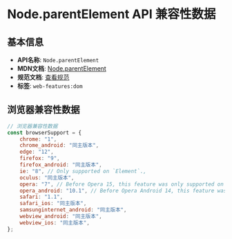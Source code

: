 # Node.parentElement API 兼容性数据

## 基本信息

- **API名称**: `Node.parentElement`
- **MDN文档**: [Node.parentElement](https://developer.mozilla.org/docs/Web/API/Node/parentElement)
- **规范文档**: [查看规范](https://dom.spec.whatwg.org/#ref-for-dom-node-parentelement①)
- **标签**: `web-features:dom`

## 浏览器兼容性数据

```javascript
// 浏览器兼容性数据
const browserSupport = {
    chrome: "1",
    chrome_android: "同主版本",
    edge: "12",
    firefox: "9",
    firefox_android: "同主版本",
    ie: "8", // Only supported on `Element`.,
    oculus: "同主版本",
    opera: "7", // Before Opera 15, this feature was only supported on `Element`.,
    opera_android: "10.1", // Before Opera Android 14, this feature was only supported on `Element`.,
    safari: "1.1",
    safari_ios: "同主版本",
    samsunginternet_android: "同主版本",
    webview_android: "同主版本",
    webview_ios: "同主版本",
};

```

